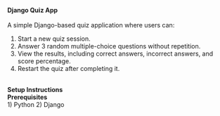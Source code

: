 <b> Django Quiz App </b>
<br>
<br>
A simple Django-based quiz application where users can:
1) Start a new quiz session.
2) Answer 3 random multiple-choice questions without repetition.
3) View the results, including correct answers, incorrect answers, and score percentage.
4) Restart the quiz after completing it.
<br>
<b>Setup Instructions</b>
<br>
<b>Prerequisites</b>
<br>
1) Python
2) Django
<br>


